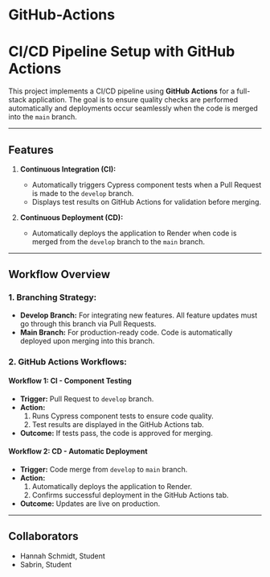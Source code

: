 # GitHub-Actions
# CI/CD Pipeline Setup with GitHub Actions

This project implements a CI/CD pipeline using **GitHub Actions** for a full-stack application. The goal is to ensure quality checks are performed automatically and deployments occur seamlessly when the code is merged into the `main` branch.

---

## Features

1. **Continuous Integration (CI):**
   - Automatically triggers Cypress component tests when a Pull Request is made to the `develop` branch.
   - Displays test results on GitHub Actions for validation before merging.

2. **Continuous Deployment (CD):**
   - Automatically deploys the application to Render when code is merged from the `develop` branch to the `main` branch.

---

## Workflow Overview

### 1. **Branching Strategy:**
   - **Develop Branch:** For integrating new features. All feature updates must go through this branch via Pull Requests.
   - **Main Branch:** For production-ready code. Code is automatically deployed upon merging into this branch.

### 2. **GitHub Actions Workflows:**

#### Workflow 1: CI - Component Testing
   - **Trigger:** Pull Request to `develop` branch.
   - **Action:**
     1. Runs Cypress component tests to ensure code quality.
     2. Test results are displayed in the GitHub Actions tab.
   - **Outcome:** If tests pass, the code is approved for merging.

#### Workflow 2: CD - Automatic Deployment
   - **Trigger:** Code merge from `develop` to `main` branch.
   - **Action:**
     1. Automatically deploys the application to Render.
     2. Confirms successful deployment in the GitHub Actions tab.
   - **Outcome:** Updates are live on production.

---

## Collaborators

- Hannah Schmidt, Student
- Sabrin, Student

